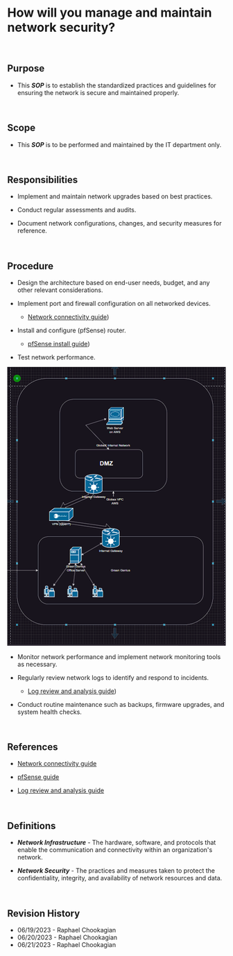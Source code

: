# How will you manage and maintain network security?

<br>

## Purpose

* This ***SOP*** is to establish the standardized practices and guidelines for ensuring the network is secure and maintained properly.

<br>

## Scope

* This ***SOP*** is to be performed and maintained by the IT department only.

<br>

## Responsibilities

* Implement and maintain network upgrades based on best practices.

* Conduct regular assessments and audits.

* Document network configurations, changes, and security measures for reference.

<br>

## Procedure

* Design the architecture based on end-user needs, budget, and any other relevant considerations.

* Implement port and firewall configuration on all networked devices.
  * [Network connectivity guide](https://docs.google.com/document/d/1VLcArFshXQOc83mTYLSrvzxAdJV0QGRttbriUhKnJd8/edit#heading=h.euyi6w8xahvc))

* Install and configure (pfSense) router.
  * [pfSense install guide](https://docs.google.com/document/d/1rELJwMH2R1L3TIMe35UzqGX_wh7L4ioX3bVu6piKYDc/edit?usp=sharing))

* Test network performance.

![Topology](../Topology/Topology_v1.png)

* Monitor network performance and implement network monitoring tools as necessary.

* Regularly review network logs to identify and respond to incidents.
  * [Log review and analysis guide](https://docs.google.com/document/d/16TP9OtI3wJnahwPr5ncKMYu3LCgk8Owx9WUUp-31zpI/edit#heading=h.jnbf42tnm52g))

* Conduct routine maintenance such as backups, firmware upgrades, and system health checks.

<br>

## References

* [Network connectivity guide](./SOP_11.md)

* [pfSense guide](./SOP_12.md)

* [Log review and analysis guide](./SOP_13.md)

<br>

## Definitions

* ***Network Infrastructure*** - The hardware, software, and protocols that enable the communication and connectivity within an organization's network.

* ***Network Security*** - The practices and measures taken to protect the confidentiality, integrity, and availability of network resources and data.

<br>

## Revision History

* 06/19/2023 - Raphael Chookagian
* 06/20/2023 - Raphael Chookagian
* 06/21/2023 - Raphael Chookagian
